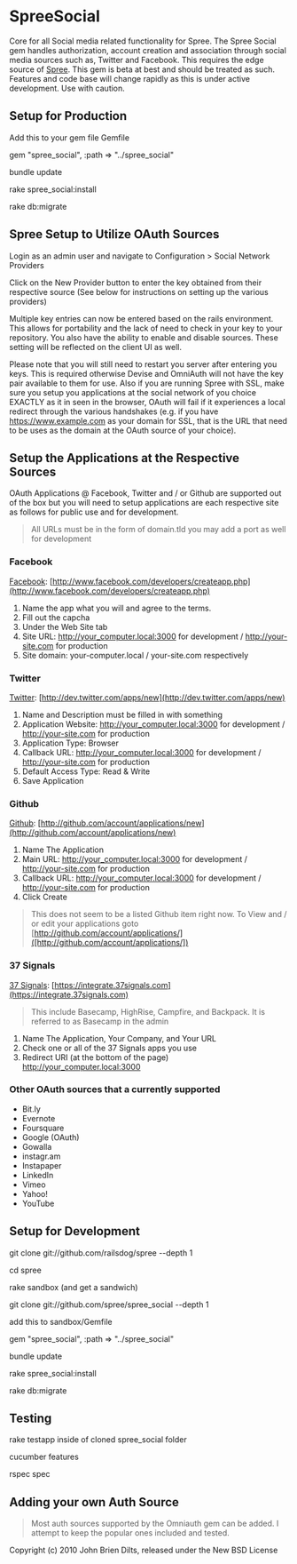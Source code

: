 SpreeSocial
===========

Core for all Social media related functionality for Spree. The Spree Social gem handles authorization, account creation and association through social media sources such as, Twitter and Facebook. This requires the edge source of [Spree](https://github.com/railsdog/spree). This gem is beta at best and should be treated as such. Features and code base will change rapidly as this is under active development. Use with caution.

Setup for Production
--------------------
Add this to your gem file Gemfile

gem "spree_social", :path => "../spree_social"

bundle update

rake spree_social:install

rake db:migrate


Spree Setup to Utilize OAuth Sources
------------------------------------

Login as an admin user and navigate to Configuration > Social Network Providers

Click on the New Provider button to enter the key obtained from their respective source
(See below for instructions on setting up the various providers)

Multiple key entries can now be entered based on the rails environment. This allows for portability and the lack of need to check in your key to your repository. You also have the ability to enable and disable sources. These setting will be reflected on the client UI as well.

Please note that you will still need to restart you server after entering you keys. This is required otherwise Devise and OmniAuth will not have the key pair available to them for use. Also if you are running Spree with SSL, make sure you setup you applications at the social network of you choice EXACTLY as it in seen in the browser, OAuth will fail if it experiences a local redirect through the various handshakes (e.g. if you have https://www.example.com as your domain for SSL, that is the URL that need to be uses as the domain at the OAuth source of your choice).

Setup the Applications at the Respective Sources
------------------------------------------------

OAuth Applications @ Facebook, Twitter and / or Github are supported out of the box but you will need to setup applications are each respective site as follows for public use and for development. 

> All URLs must be in the form of domain.tld you may add a port as well for development

### Facebook

[Facebook](http://www.facebook.com/developers/createapp.php): [http://www.facebook.com/developers/createapp.php](http://www.facebook.com/developers/createapp.php)

1. Name the app what you will and agree to the terms.
2. Fill out the capcha
3. Under the Web Site tab
4. Site URL: http://your_computer.local:3000 for development / http://your-site.com for production
5. Site domain: your-computer.local / your-site.com respectively

### Twitter

[Twitter](http://dev.twitter.com/apps/new): [http://dev.twitter.com/apps/new](http://dev.twitter.com/apps/new)

1. Name and Description must be filled in with something
2. Application Website: http://your_computer.local:3000 for development / http://your-site.com for production
3. Application Type: Browser
4. Callback URL: http://your_computer.local:3000 for development / http://your-site.com for production
5. Default Access Type: Read & Write
6. Save Application

### Github

[Github](http://github.com/account/applications/new): [http://github.com/account/applications/new](http://github.com/account/applications/new)

1. Name The Application
2. Main URL: http://your_computer.local:3000 for development / http://your-site.com for production
3. Callback URL: http://your_computer.local:3000 for development / http://your-site.com for production
4. Click Create

> This does not seem to be a listed Github item right now. To View and / or edit your applications goto [http://github.com/account/applications/]([http://github.com/account/applications/])

### 37 Signals

[37 Signals](https://integrate.37signals.com): [https://integrate.37signals.com](https://integrate.37signals.com)

> This include Basecamp, HighRise, Campfire, and Backpack. It is referred to as Basecamp in the admin

1. Name The Application, Your Company, and Your URL
2. Check one or all of the 37 Signals apps you use
3. Redirect URI (at the bottom of the page) http://your_computer.local:3000

### Other OAuth sources that a currently supported

* Bit.ly
* Evernote
* Foursquare
* Google (OAuth)
* Gowalla
* instagr.am
* Instapaper
* LinkedIn
* Vimeo
* Yahoo!
* YouTube

Setup for Development
---------------------

git clone git://github.com/railsdog/spree --depth 1

cd spree

rake sandbox (and get a sandwich)

git clone git://github.com/spree/spree_social --depth 1

add this to sandbox/Gemfile

gem "spree_social", :path => "../spree_social"

bundle update

rake spree_social:install

rake db:migrate

Testing
-------

rake testapp inside of cloned spree_social folder

cucumber features

rspec spec


Adding your own Auth Source
---------------------------

> Most auth sources supported by the Omniauth gem can be added. I attempt to keep the popular ones included and tested.


Copyright (c) 2010 John Brien Dilts, released under the New BSD License
